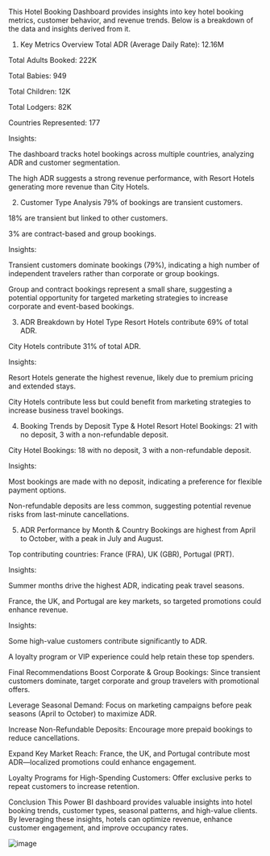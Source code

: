 This Hotel Booking Dashboard provides insights into key hotel booking metrics, customer behavior, and revenue trends. Below is a breakdown of the data and insights derived from it.

1. Key Metrics Overview
Total ADR (Average Daily Rate): 12.16M

Total Adults Booked: 222K

Total Babies: 949

Total Children: 12K

Total Lodgers: 82K

Countries Represented: 177

Insights:

The dashboard tracks hotel bookings across multiple countries, analyzing ADR and customer segmentation.

The high ADR suggests a strong revenue performance, with Resort Hotels generating more revenue than City Hotels.

2. Customer Type Analysis
79% of bookings are transient customers.

18% are transient but linked to other customers.

3% are contract-based and group bookings.

Insights:

Transient customers dominate bookings (79%), indicating a high number of independent travelers rather than corporate or group bookings.

Group and contract bookings represent a small share, suggesting a potential opportunity for targeted marketing strategies to increase corporate and event-based bookings.

3. ADR Breakdown by Hotel Type
Resort Hotels contribute 69% of total ADR.

City Hotels contribute 31% of total ADR.

Insights:

Resort Hotels generate the highest revenue, likely due to premium pricing and extended stays.

City Hotels contribute less but could benefit from marketing strategies to increase business travel bookings.

4. Booking Trends by Deposit Type & Hotel
Resort Hotel Bookings: 21 with no deposit, 3 with a non-refundable deposit.

City Hotel Bookings: 18 with no deposit, 3 with a non-refundable deposit.

Insights:

Most bookings are made with no deposit, indicating a preference for flexible payment options.

Non-refundable deposits are less common, suggesting potential revenue risks from last-minute cancellations.

5. ADR Performance by Month & Country
Bookings are highest from April to October, with a peak in July and August.

Top contributing countries: France (FRA), UK (GBR), Portugal (PRT).

Insights:

Summer months drive the highest ADR, indicating peak travel seasons.

France, the UK, and Portugal are key markets, so targeted promotions could enhance revenue.


Insights:

Some high-value customers contribute significantly to ADR.

A loyalty program or VIP experience could help retain these top spenders.

Final Recommendations
Boost Corporate & Group Bookings: Since transient customers dominate, target corporate and group travelers with promotional offers.

Leverage Seasonal Demand: Focus on marketing campaigns before peak seasons (April to October) to maximize ADR.

Increase Non-Refundable Deposits: Encourage more prepaid bookings to reduce cancellations.

Expand Key Market Reach: France, the UK, and Portugal contribute most ADR—localized promotions could enhance engagement.

Loyalty Programs for High-Spending Customers: Offer exclusive perks to repeat customers to increase retention.

Conclusion
This Power BI dashboard provides valuable insights into hotel booking trends, customer types, seasonal patterns, and high-value clients. By leveraging these insights, hotels can optimize revenue, enhance customer engagement, and improve occupancy rates.

![image](https://github.com/user-attachments/assets/4cfd4e06-d5ff-403f-a62f-055f773c76e0)
